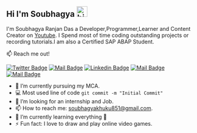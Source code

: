## Hi I'm Soubhagya <img src="https://user-images.githubusercontent.com/1303154/88677602-1635ba80-d120-11ea-84d8-d263ba5fc3c0.gif" width="28px" alt="hi">

I'm Soubhagya Ranjan Das a Developer,Programmer,Learner and Content Creator on [Youtube](https://www.youtube.com/channel/UCGF980N8rb_keTXZQ_N2OIA). I Spend most of time coding outstanding projects or recording tutorials.I am also a Certified SAP ABAP Student.

:mailbox: Reach me out!


[![Twitter Badge](https://img.shields.io/badge/-@soubhagya_khuku-1ca0f1?style=flat&labelColor=1ca0f1&logo=twitter&logoColor=white&link=https://twitter.com/soubhagya_khuku)](https://twitter.com/soubhagya_khuku)
[![Mail Badge](https://img.shields.io/badge/-DesignAndCoding-e74c3c?style=flat&labelColor=e74c3c&logo=youtube&logoColor=white)](https://www.youtube.com/c/DesignAndCoding)
[![Linkedin Badge](https://img.shields.io/badge/-SOUBHAGYA_RANJAN_DAS-0e76a8?style=flat&labelColor=0e76a8&logo=linkedin&logoColor=white)](https://www.linkedin.com/in/soubhagya-ranjan-das-130483199/)
[![Mail Badge](https://img.shields.io/badge/-@Soubhagya32_-e84393?style=flat&labelColor=e84393&logo=instagram&logoColor=white)](https://www.instagram.com/soubhagya32_/)
[![Mail Badge](https://img.shields.io/badge/-SOUBHAGYA-c0392b?style=flat&labelColor=c0392b&logo=gmail&logoColor=white)](mailto:soubhagyakhuku851@gmail.com)


- 🔭 I’m currently pursuing my MCA.
- :computer: Most used line of code `git commit -m "Initial Commit"`
- 🤔 I’m looking for an internship and Job.
- 📫 How to reach me: soubhagyakhuku851@gmail.com.
- 🌱 I’m currently learning everything 🤣
- ⚡ Fun fact: I love to draw and play online video games.
